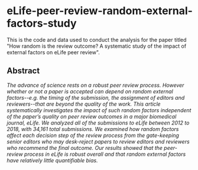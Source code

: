 # eLife-peer-review-random-external-factors-study

This is the code and data used to conduct the analysis for the paper titled "How random is the review outcome? A systematic study of the impact of external factors on eLife peer review". 

## Abstract
*The advance of science rests on a robust peer review process. However whether or not a paper is accepted can depend on random external factors--e.g. the timing of the submission, the assignment of editors and reviewers--that are beyond the quality of the work. This article systematically investigates the impact of such random factors independent of the paper’s quality on peer review outcomes in a major biomedical journal, eLife. We analyzed all of the submissions to eLife between 2012 to 2018, with 34,161 total submissions. We examined how random factors affect each decision step of the review process from the gate-keeping senior editors who may desk-reject papers to review editors and reviewers who recommend the final outcome. Our results showed that the peer-review process in eLife is robust overall and that random external factors have relatively little quantifiable bias.*
